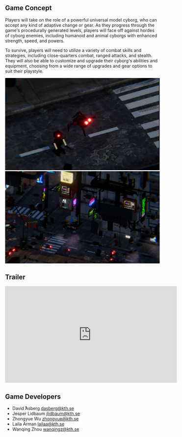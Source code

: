 ## Game Concept

Players will take on the role of a powerful universal model cyborg, who can accept any kind of adaptive change or gear. As they progress through the game's procedurally generated levels, players will face off against hordes of cyborg enemies, including humanoid and animal cyborgs with enhanced strength, speed, and powers.

To survive, players will need to utilize a variety of combat skills and strategies, including close-quarters combat, ranged attacks, and stealth. They will also be able to customize and upgrade their cyborg's abilities and equipment, choosing from a wide range of upgrades and gear options to suit their playstyle.

![image1](CB1.png)
![image2](CB2.png)

## Trailer

<iframe width="560" height="315" src="https://www.youtube.com/embed/Art4-wIBxCc" title="YouTube video player" frameborder="0" allow="accelerometer; autoplay; clipboard-write; encrypted-media; gyroscope; picture-in-picture; web-share" allowfullscreen></iframe>

## Game Developers
- David  ̊Asberg dasberg@kth.se
- Jesper Lidbaum jlidbaum@kth.se
- Zhongyue Wu zhongyue@kth.se 
- Laila Arman lailaa@kth.se
- Wanqing Zhou wanqingz@kth.se
